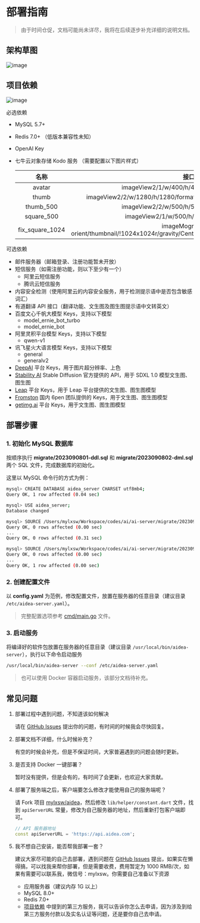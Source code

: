 # 部署指南

> 由于时间仓促，文档可能尚未详尽，我将在后续逐步补充详细的说明文档。

## 架构草图

![image](https://github.com/mylxsw/aidea-server/assets/2330911/ffb59bb3-46d7-4fe6-a777-b409acff17e2)

## 项目依赖

![image](https://github.com/mylxsw/aidea-server/assets/2330911/43c095f5-4964-46c7-8c50-9b44b6d36fef)

必选依赖

- MySQL 5.7+
- Redis 7.0+ （低版本兼容性未知）
- OpenAI Key
- 七牛云对象存储 Kodo 服务 （需要配置以下图片样式）

  名称 |接口
  :---:|:---:
  avatar | imageView2/1/w/400/h/400/format/webp/q/75
  thumb | imageView2/2/w/1280/h/1280/format/webp/interlace/1/q/80\|imageslim
  thumb_500 | imageView2/2/w/500/h/500/format/webp/q/75
  square_500 | imageView2/1/w/500/h/500/format/jpg/q/75
  fix_square_1024 | imageMogr2/auto-orient/thumbnail/!1024x1024r/gravity/Center/crop/1024x1024/blur/1x0/quality/75

可选依赖

- 邮件服务器（邮箱登录、注册功能暂未开放）
- 短信服务（如需注册功能，则以下至少有一个）
    - 阿里云短信服务
    - 腾讯云短信服务
- 内容安全检测（使用阿里云的内容安全服务，用于检测提示语中是否包含敏感词汇）
- 有道翻译 API 接口（翻译功能、文生图及图生图提示语中文转英文）
- 百度文心千帆大模型 Keys，支持以下模型
    - model_ernie_bot_turbo
    - model_ernie_bot
- 阿里灵积平台模型 Keys，支持以下模型
    - qwen-v1
- 讯飞星火大语言模型 Keys，支持以下模型
    - general
    - generalv2
- [DeepAI](https://deepai.org/) 平台 Keys，用于图片超分辨率、上色
- [Stability AI](https://stability.ai/) Stable Diffusion 官方提供的 API，用于 SDXL 1.0  模型文生图、图生图
- [Leap](https://tryleap.ai/) 平台 Keys，用于 Leap 平台提供的文生图、图生图模型
- [Fromston](https://fromston.6pen.art/) 国内 6pen 团队提供的 Keys，用于文生图、图生图模型
- [getimg.ai](https://getimg.ai/tools/api) 平台 Keys，用于文生图、图生图模型

## 部署步骤

### 1. 初始化 MySQL 数据库

按顺序执行 **migrate/2023090801-ddl.sql** 和 **migrate/2023090802-dml.sql** 两个 SQL 文件，完成数据库的初始化。

这里以 MySQL 命令行的方式为例：

```bash
mysql> CREATE DATABASE aidea_server CHARSET utf8mb4;
Query OK, 1 row affected (0.04 sec)

mysql> USE aidea_server;
Database changed

mysql> SOURCE /Users/mylxsw/Workspace/codes/ai/ai-server/migrate/2023090801-ddl.sql;
Query OK, 0 rows affected (0.00 sec)
...
Query OK, 0 rows affected (0.31 sec)

mysql> SOURCE /Users/mylxsw/Workspace/codes/ai/ai-server/migrate/2023090802-dml.sql;
Query OK, 0 rows affected (0.00 sec)
...
Query OK, 1 row affected (0.00 sec)
```

### 2. 创建配置文件

以 **config.yaml** 为范例，修改配置文件，放置在服务器的任意目录（建议目录 `/etc/aidea-server.yaml`）。

> 完整配置选项参考 [cmd/main.go](https://github.com/mylxsw/aidea-server/blob/master/cmd/main.go) 文件。

### 3. 启动服务

将编译好的软件包放置在服务器的任意目录（建议目录 `/usr/local/bin/aidea-server`），执行以下命令启动服务

```bash
/usr/local/bin/aidea-server --conf /etc/aidea-server.yaml
```

> 也可以使用 Docker 容器启动服务，该部分文档待补充。

## 常见问题

1. 部署过程中遇到问题，不知道该如何解决

    请在 [GitHub Issues](https://github.com/mylxsw/aidea-server/issues) 提出你的问题，有时间的时候我会尽快回复。
2. 部署文档不详细，什么时候补充？

    有空的时候会补充，但是不保证时间，大家普遍遇到的问题会随时更新。
3. 是否支持 Docker 一键部署？
  
    暂时没有提供，但是会有的，有时间了会更新，也欢迎大家贡献。
4. 部署了服务端之后，客户端要怎么修改才能使用自己的服务端呢？
    
    请 Fork 项目 [mylxsw/aidea](https://github.com/mylxsw/aidea)，然后修改 `lib/helper/constant.dart` 文件，找到 `apiServerURL` 常量，修改为自己服务器的地址，然后重新打包客户端即可。
    
    ```dart
    // API 服务器地址
    const apiServerURL = 'https://api.aidea.com';
    ```
5. 我不想自己安装，能否帮我部署一套？
    
    建议大家尽可能的自己去部署，遇到问题在 [GitHub Issues](https://github.com/mylxsw/aidea-server/issues) 提出，如果实在懒得搞，可以找我来帮你部署，但是需要收费，费用暂定为 1000 RMB/次，如果有需要可以联系我，微信号：mylxsw。你需要自己准备以下资源
    - 应用服务器（建议内存 1G 以上）
    - MySQL 8.0+ 
    - Redis 7.0+
    - [项目依赖](#项目依赖) 中提到的第三方服务，我可以告诉你怎么去申请，因为涉及到给第三方服务付款以及实名认证等问题，还是要你自己去申请。
   
